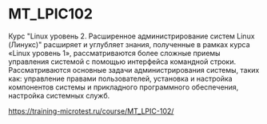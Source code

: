# MT_LPIC102
Курс "Linux уровень 2. Расширенное администрирование систем Linux (Линукс)" расширяет и углубляет знания, полученные в рамках курса «Linux уровень 1», рассматриваются более сложные приемы управления системой с помощью интерфейса командной строки. Рассматриваются основные задачи администрирования системы, таких как: управление правами пользователей, установка и настройка компонентов системы и прикладного программного обеспечения, настройка системных служб.

https://training-microtest.ru/course/MT_LPIC-102/
